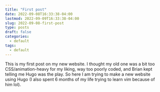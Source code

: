 ```yaml
---
title: "First post"
date: 2022-09-08T16:33:38-04:00
lastmod: 2022-09-09T16:33:38-04:00
slug: 2022-09-08-first-post
type: posts
draft: false
categories:
  - default
tags:
  - default
---
```


This is my first post on my new website. I thought my old one was a bit too CSS/animation-heavy for my liking, way too poorly coded, and Brian kept telling me Hugo was the play. So here I am trying to make a new website using Hugo (I also spent 6 months of my life trying to learn vim because of him lol).